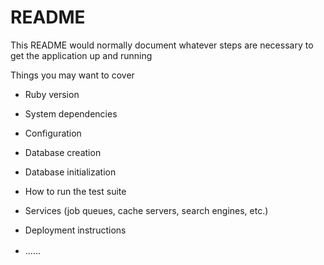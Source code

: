 # README 

This README would normally document whatever steps are necessary to get the
application up and running

Things you may want to cover

 
* Ruby version

* System dependencies

* Configuration 

* Database creation

* Database initialization

* How to run the test suite

* Services (job queues, cache servers, search engines, etc.)

* Deployment instructions
  
* ......
　
  
